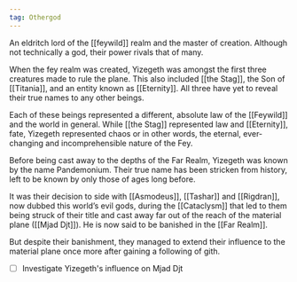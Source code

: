 ```yaml
---
tag: Othergod
---
```

An eldritch lord of the [[feywild]] realm and the master of creation. Although not technically a god, their power rivals that of many. 

When the fey realm was created, Yizegeth was amongst the first three creatures made to rule the plane. This also included [[the Stag]], the Son of [[Titania]], and an entity known as [[Eternity]]. All three have yet to reveal their true names to any other beings. 

Each of these beings represented a different, absolute law of the [[Feywild]] and the world in general. While [[the Stag]] represented law and [[Eternity]], fate, Yizegeth represented chaos or in other words, the eternal, ever-changing and incomprehensible nature of the Fey. 

Before being cast away to the depths of the Far Realm, Yizegeth was known by the name Pandemonium. Their true name has been stricken from history, left to be known by only those of ages long before. 

It was their decision to side with [[Asmodeus]], [[Tashar]] and [[Rigdran]], now dubbed this world’s evil gods, during the [[Cataclysm]] that led to them being struck of their title and cast away far out of the reach of the material plane ([[Mjad Djt]]). He is now said to be banished in the [[Far Realm]].

But despite their banishment, they managed to extend their influence to the material plane once more after gaining a following of gith.

- [ ] Investigate Yizegeth's influence on Mjad Djt